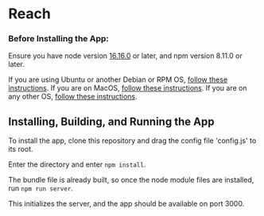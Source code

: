 # Reach

### Before Installing the App:
Ensure you have node version [16.16.0](https://nodejs.org/download/release/v16.16.0/) or later, and npm version 8.11.0 or later.

If you are using Ubuntu or another Debian or RPM OS, [follow these instructions](https://github.com/nodesource/distributions#using-ubuntu-2). If you are on MacOS, [follow these instructions](https://formulae.brew.sh/formula/node@16). If you are on any other OS, [follow these instructions](https://nodejs.org/en/download/).

## Installing, Building, and Running the App

To install the app, clone this repository and drag the config file 'config.js' to its root. 

Enter the directory and enter `npm install`.

The bundle file is already built, so once the node module files are installed, run `npm run server`.

This initializes the server, and the app should be available on port 3000.
